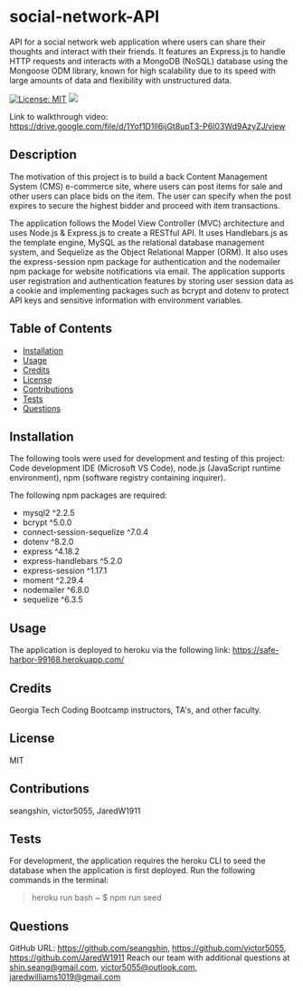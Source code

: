 # social-network-API
API for a social network web application where users can share their thoughts and interact with their friends. It features an Express.js to handle HTTP requests and interacts with a MongoDB (NoSQL) database using the Mongoose ODM library, known for high scalability due to its speed with large amounts of data and flexibility with unstructured data.

 [![License: MIT](https://img.shields.io/badge/License-MIT-yellow.svg)](https://opensource.org/licenses/MIT)
 ![](/screenshot.JPG)
 
Link to walkthrough video: https://drive.google.com/file/d/1Yof1D1ll6ijGt8upT3-P6I03Wd9AzyZJ/view

## Description
The motivation of this project is to build a back
Content Management System (CMS) e-commerce site, where users can post items for sale and other users can place bids on the item. The user can specify when the post expires to secure the highest bidder and proceed with item transactions. 

The application follows the Model View Controller (MVC) architecture and uses Node.js & Express.js to create a RESTful API. It uses Handlebars.js as the template engine, MySQL as the relational database management system, and Sequelize as the Object Relational Mapper (ORM). It also uses the express-session npm package for authentication and the nodemailer npm package for website notifications via email. The application supports user registration and authentication features by storing user session data as a cookie and implementing packages such as bcrypt and dotenv to protect API keys and sensitive information with environment variables.

## Table of Contents
- [Installation](#installation)
- [Usage](#usage)
- [Credits](#credits)
- [License](#license)
- [Contributions](#contributions)
- [Tests](#tests)
- [Questions](#questions)
  
## Installation
The following tools were used for development and testing of this project: Code development IDE (Microsoft VS Code), node.js (JavaScript runtime environment), npm (software registry containing inquirer).

The following npm packages are required:
* mysql2 ^2.2.5
* bcrypt ^5.0.0
* connect-session-sequelize ^7.0.4
* dotenv ^8.2.0
* express ^4.18.2
* express-handlebars ^5.2.0
* express-session ^1.17.1
* moment ^2.29.4
* nodemailer ^6.8.0
* sequelize ^6.3.5
  
## Usage
The application is deployed to heroku via the following link: https://safe-harbor-99168.herokuapp.com/
  
## Credits
Georgia Tech Coding Bootcamp instructors, TA's, and other faculty.

## License
MIT

## Contributions
seangshin, victor5055, JaredW1911

## Tests
For development, the application requires the heroku CLI to seed the database when the application is first deployed. Run the following commands in the terminal:
>heroku run bash
~ $ npm run seed
  
## Questions
GitHub URL: https://github.com/seangshin, https://github.com/victor5055, https://github.com/JaredW1911
Reach our team with additional questions at shin.seang@gmail.com, victor5055@outlook.com, jaredwilliams1019@gmail.com
